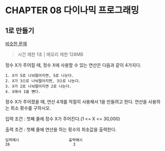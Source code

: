 # CHAPTER 08 다이나믹 프로그래밍
## 1로 만들기
[비슷한 문제](https://www.acmicpc.net/problem/1463)

> 시간 제한 1초 | 메모리 제한 128MB

정수 X가 주어질 때, 정수 X에 사용할 수 있는 연산은 다음과 같이 4가지다.

    1. X가 5로 나눠떨어지면, 5로 나눈다.
    2. X가 3으로 나눠떨어지면, 3으로 나눈다.
    3. X가 2로 나눠떨어지면 2로 나눈다.
    4. X에서 1을 뺸다.
    
정수 X가 주어졌을 때, 연산 4개를 적절히 사용해서 1을 만들려고 한다. 연산을 사용하는 최소 횟수를 구하시오.


입력 조건 : 첫째 줄에 정수 X가 주어진다.(1 <= X <= 30,000)

출력 조건 : 첫째 줄에 연산을 하는 횟수의 최솟값을 출력한다.


```
입력예시                      출력예시
26                            3      
```   
